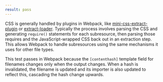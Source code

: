 ```yaml
---
result: pass
---
```


CSS is generally handled by plugins in Webpack, like [mini-css-extract-plugin] or [extract-loader]. Typically the process involves parsing the CSS and generating `require()` statements for each subresource, then parsing those requires and the JavaScript-wrapped CSS back out in an extraction step. This allows Webpack to handle subresources using the same mechanisms it uses for other file types.

This test passes in Webpack because the `[contenthash]` template field for filenames changes only when the output changes. When a hash is invalidated, the filename is updated and its importer is also updated to reflect this, cascading the hash change upwards.

[mini-css-extract-plugin]: https://webpack.js.org/plugins/mini-css-extract-plugin/
[extract-loader]: https://webpack.js.org/loaders/extract-loader/
